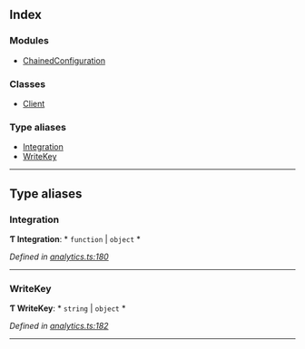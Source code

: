 

## Index

### Modules

* [ChainedConfiguration](modules/analytics.chainedconfiguration.md)

### Classes

* [Client](classes/analytics.client.md)

### Type aliases

* [Integration](#integration)
* [WriteKey](#writekey)

---

## Type aliases

<a id="integration"></a>

###  Integration

**Ƭ Integration**: * `function` &#124; `object`
*

*Defined in [analytics.ts:180](https://github.com/segmentio/analytics-react-native/blob/master/packages/core/src/analytics.ts#L180)*

___
<a id="writekey"></a>

###  WriteKey

**Ƭ WriteKey**: * `string` &#124; `object`
*

*Defined in [analytics.ts:182](https://github.com/segmentio/analytics-react-native/blob/master/packages/core/src/analytics.ts#L182)*

___

